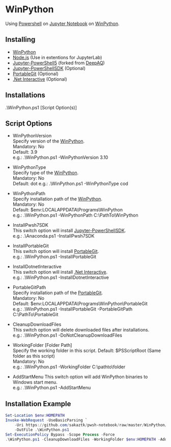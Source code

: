 # WinPython
Using [Powershell](https://github.com/PowerShell/PowerShell) on [Jupyter Notebook](https://jupyter.org/) on [WinPython](https://winpython.github.io/).  

## Installing
- [WinPython](https://winpython.github.io/)
- [Node.js](https://nodejs.org/) (Use in extentions for JupyterLab)
- [Jupyter-PowerShell5](https://github.com/sakaztk/Jupyter-PowerShellSDK/tree/powershellsdk/Jupyter-PowerShell5) (forked from [DeepAQ](https://github.com/DeepAQ/Jupyter-PowerShell5))
- [Jupyter-PowerShellSDK](https://github.com/sakaztk/Jupyter-PowerShellSDK) (Optional)
- [PortableGit](https://github.com/git-for-windows/git) (Optional)
- [.Net Interactive](https://github.com/dotnet/interactive) (Optional)

## Installations
.\WinPython.ps1 [Script Option(s)]
## Script Options
- WinPythonVersion  
Specify version of the [WinPython](https://winpython.github.io/).  
Mandatory: No  
Default: 3.9  
e.g.: .\WinPython.ps1 -WinPythonVersion 3.10  

- WinPythonType  
Specify type of the [WinPython](https://winpython.github.io/).   
Mandatory: No  
Default: dot 
e.g.: .\WinPython.ps1 -WinPythonType cod

- WinPythonPath  
Specify installation path of the [WinPython](https://winpython.github.io/).  
Mandatory: No  
Default: $env:LOCALAPPDATA\Programs\WinPython  
e.g.: .\WinPython.ps1 -WinPythonPath C:\PathTo\WinPython

- InstallPwsh7SDK  
This switch option will install [Jupyter-PowerShellSDK](https://github.com/sakaztk/Jupyter-PowerShellSDK).  
e.g.: .\Anaconda.ps1 -InstallPwsh7SDK

- InstallPortableGit  
This switch option will install [PortableGit](https://github.com/git-for-windows/git).  
e.g.: .\WinPython.ps1 -InstallPortableGit

- InstallDotnetInteractive  
This switch option will install [.Net Interactive](https://github.com/dotnet/interactive).  
e.g.: .\WinPython.ps1 -InstallDotnetInteractive

- PortableGitPath  
Specify installation path of the [PortableGit](https://github.com/git-for-windows/git).  
Mandatory: No  
Default: $env:LOCALAPPDATA\Programs\WinPython\PortableGit  
e.g.: .\WinPython.ps1 -InstallPortableGit -PortableGitPath C:\PathTo\PortableGit

- CleanupDownloadFiles  
This switch option will delete downloaded files after installations.  
e.g.: .\WinPython.ps1 -DoNotCleanupDownloadFiles

- WorkingFolder [Folder Path]  
Specify the working folder in this script.
Default: $PSScriptRoot (Same folder as this script)  
Mandatory: No  
e.g.: .\WinPython.ps1 -WorkingFolder C:\pathto\folder

- AddStartMenu
This switch option will add WinPython binaries to Windows start menu.  
e.g.: .\WinPython.ps1 -AddStartMenu

## Installation Example
``` PowerShell
Set-Location $env:HOMEPATH
Invoke-WebRequest -UseBasicParsing `
    -Uri https://github.com/sakaztk/pwsh-notebook/raw/master/WinPython/WinPython.ps1 `
    -OutFile .\WinPython.ps1
Set-ExecutionPolicy Bypass -Scope Process -Force
.\WinPython.ps1 -CleanupDownloadFiles -WorkingFolder $env:HOMEPATH -AddStartMenu -Verbose
```